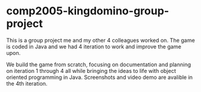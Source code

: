 # comp2005-kingdomino-group-project
This is a group project me and my other 4 colleagues worked on. The game is coded in Java and we had 4 iteration to work and improve the game upon. 

We build the game from scratch, focusing on documentation and planning on iteration 1 through 4 all while bringing the ideas to life with 
object oriented programming in Java. 
Screenshots and video demo are avalible in the 4th iteration.
